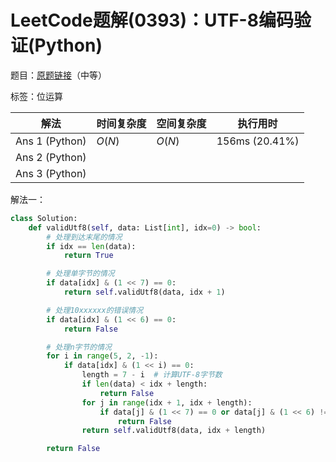 # LeetCode题解(0393)：UTF-8编码验证(Python)

题目：[原题链接](https://leetcode-cn.com/problems/utf-8-validation/)（中等）

标签：位运算

| 解法           | 时间复杂度 | 空间复杂度 | 执行用时       |
| -------------- | ---------- | ---------- | -------------- |
| Ans 1 (Python) | $O(N)$     | $O(N)$     | 156ms (20.41%) |
| Ans 2 (Python) |            |            |                |
| Ans 3 (Python) |            |            |                |

解法一：

```python
class Solution:
    def validUtf8(self, data: List[int], idx=0) -> bool:
        # 处理到达末尾的情况
        if idx == len(data):
            return True

        # 处理单字节的情况
        if data[idx] & (1 << 7) == 0:
            return self.validUtf8(data, idx + 1)

        # 处理10xxxxxx的错误情况
        if data[idx] & (1 << 6) == 0:
            return False

        # 处理n字节的情况
        for i in range(5, 2, -1):
            if data[idx] & (1 << i) == 0:
                length = 7 - i  # 计算UTF-8字节数
                if len(data) < idx + length:
                    return False
                for j in range(idx + 1, idx + length):
                    if data[j] & (1 << 7) == 0 or data[j] & (1 << 6) != 0:
                        return False
                return self.validUtf8(data, idx + length)

        return False
```

